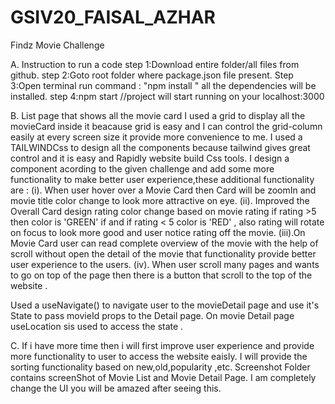 # GSIV20_FAISAL_AZHAR
Findz Movie Challenge


A. 
Instruction to run a code 
step 1:Download entire folder/all files from github. 
step 2:Goto root folder where package.json file present.
Step 3:Open terminal run command : "npm install " all the dependencies will be installed. 
step 4:npm start //project will start running on your localhost:3000

B. 
List page that shows all the movie card I used a grid to display all the movieCard inside it beacause grid is easy and I can control the grid-column easily at every screen size
it provide more convenience to me. I used a TAILWINDCss to design all the components because tailwind gives great control and it is easy and Rapidly website build Css tools. 
I design a component acording to the given challenge and add some more functionality to make better user experience,these additional functionality are : 
(i). When user hover over a Movie Card then Card will be zoomIn and movie title color change to look more attractive on eye. 
(ii). Improved the Overall Card design rating color change based on movie rating
if rating >5 then color is 'GREEN' if and if rating < 5 color is 'RED' , also rating will rotate on focus to look more good and user notice rating off the movie. 
(iii).On Movie Card user can read complete overview of the movie with the help of scroll without open the detail of the movie that functionality provide better user experience to the users. 
(iv). When user scroll many pages and wants to go on top of the page then there is a button that scroll to the top of the website .

Used a useNavigate() to navigate user to the movieDetail page and use it's State to pass movieId props to the Detail page. On movie Detail page useLocation sis used to access the state .

C. 
If i have more time then i will first improve user experience and provide more functionality to user to access the website eaisly. I will provide the sorting functionality based on new,old,popularity ,etc.
Screenshot Folder contains screenShot of Movie List and Movie Detail Page. I am completely change the UI you will be amazed after seeing this.

